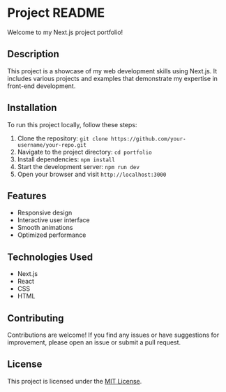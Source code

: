 # Project README

Welcome to my Next.js project portfolio!

## Description

This project is a showcase of my web development skills using Next.js. It includes various projects and examples that demonstrate my expertise in front-end development.

## Installation

To run this project locally, follow these steps:

1. Clone the repository: `git clone https://github.com/your-username/your-repo.git`
2. Navigate to the project directory: `cd portfolio`
3. Install dependencies: `npm install`
4. Start the development server: `npm run dev`
5. Open your browser and visit `http://localhost:3000`

## Features

- Responsive design
- Interactive user interface
- Smooth animations
- Optimized performance

## Technologies Used

- Next.js
- React
- CSS
- HTML

## Contributing

Contributions are welcome! If you find any issues or have suggestions for improvement, please open an issue or submit a pull request.

## License

This project is licensed under the [MIT License](LICENSE).
